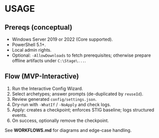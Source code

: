 # USAGE

## Prereqs (conceptual)
- Windows Server 2019 or 2022 (Core supported).
- PowerShell 5.1+.
- Local admin rights.
- Optional: `-AllowDownloads` to fetch prerequisites; otherwise prepare offline artifacts under `C:\Stage\...`.

## Flow (MVP-Interactive)
1) Run the Interactive Config Wizard.
2) Select archetypes; answer prompts (de-duplicated by `reuseId`).
3) Review generated `config/settings.json`.
4) Dry-run with `-WhatIf` / `-NoApply` and check logs.
5) Apply: creates a checkpoint; enforces STIG baseline; logs structured events.
6) On success, optionally remove the checkpoint.

See **WORKFLOWS.md** for diagrams and edge-case handling.
